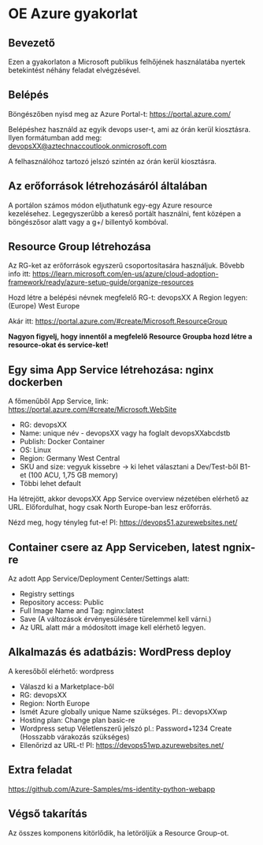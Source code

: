 # OE Azure gyakorlat
## Bevezető
Ezen a gyakorlaton a Microsoft publikus felhőjének használatába nyertek betekintést néhány feladat elvégzésével.

## Belépés
Böngészőben nyisd meg az Azure Portal-t: https://portal.azure.com/

Belépéshez használd az egyik devops user-t, ami az órán kerül kiosztásra.
Ilyen formátumban add meg:
devopsXX@aztechnaccoutlook.onmicrosoft.com

A felhasználóhoz tartozó jelszó szintén az órán kerül kiosztásra.

## Az erőforrások létrehozásáról általában
A portálon számos módon eljuthatunk egy-egy Azure resource kezelésehez.
Legegyszerűbb a kereső portált használni, fent középen a böngészősor alatt vagy a g+/ billentyő kombóval.

## Resource Group létrehozása
Az RG-ket az erőforrások egyszerű csoportosítasára használjuk.
Bővebb info itt: https://learn.microsoft.com/en-us/azure/cloud-adoption-framework/ready/azure-setup-guide/organize-resources

Hozd létre a belépési névnek megfelelő RG-t: devopsXX
A Region legyen: (Europe) West Europe

Akár itt: https://portal.azure.com/#create/Microsoft.ResourceGroup

**Nagyon figyelj, hogy innentől a megfelelő Resource Groupba hozd létre a resource-okat és service-ket!**

## Egy sima App Service létrehozása: nginx dockerben
A főmenűből App Service, link: https://portal.azure.com/#create/Microsoft.WebSite
- RG: devopsXX
- Name: unique név - devopsXX vagy ha foglalt devopsXXabcdstb
- Publish: Docker Container
- OS: Linux
- Region: Germany West Central
- SKU and size: vegyuk kissebre -> ki lehet választani a Dev/Test-ből B1-et (100 ACU, 1,75 GB memory)
- Többi lehet default

Ha létrejött, akkor devopsXX App Service overview nézetében elérhető az URL. Előfordulhat, hogy csak North Europe-ban lesz erőforrás.

Nézd meg, hogy tényleg fut-e! Pl: https://devops51.azurewebsites.net/

## Container csere az App Serviceben, latest ngnix-re
Az adott App Service/Deployment Center/Settings alatt:
- Registry settings
- Repository access: Public
- Full Image Name and Tag: nginx:latest
- Save (A változások érvényesülésére türelemmel kell várni.)
- Az URL alatt már a módosított image kell elérhető legyen.

## Alkalmazás és adatbázis: WordPress deploy
A keresőből elérhető: wordpress
- Válaszd ki a Marketplace-ből
- RG: devopsXX
- Region: North Europe
- Ismét Azure globally unique Name szükséges. Pl.: devopsXXwp
- Hosting plan: Change plan basic-re
- Wordpress setup
   Véletlenszerű jelszó pl.: Password+1234
   Create (Hosszabb várakozás szükséges)
- Ellenőrizd az URL-t! Pl: https://devops51wp.azurewebsites.net/

## Extra feladat
https://github.com/Azure-Samples/ms-identity-python-webapp

## Végső takarítás
Az összes komponens kitörlődik, ha letöröljük a Resource Group-ot.
